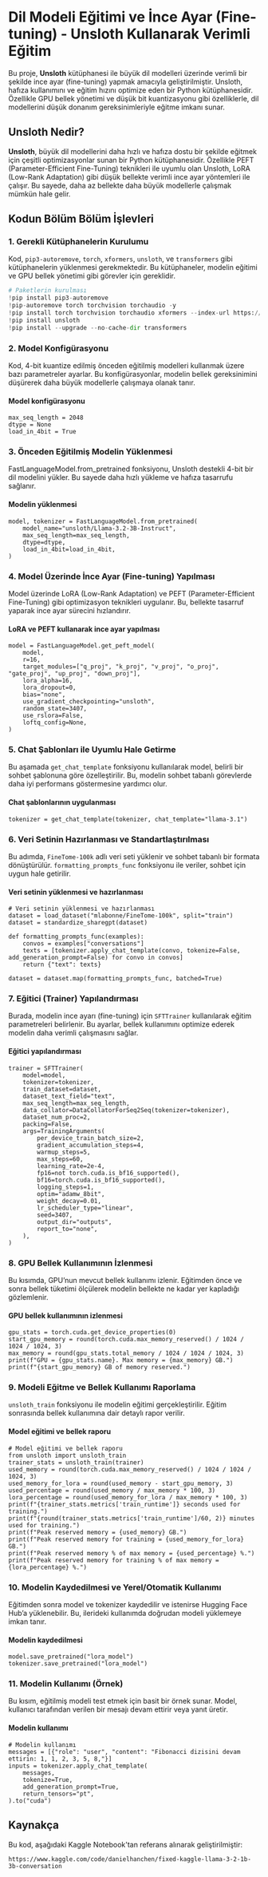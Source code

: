 # Dil Modeli Eğitimi ve İnce Ayar (Fine-tuning) - Unsloth Kullanarak Verimli Eğitim

Bu proje, **Unsloth** kütüphanesi ile büyük dil modelleri üzerinde verimli bir şekilde ince ayar (fine-tuning) yapmak amacıyla geliştirilmiştir. Unsloth, hafıza kullanımını ve eğitim hızını optimize eden bir Python kütüphanesidir. Özellikle GPU bellek yönetimi ve düşük bit kuantizasyonu gibi özelliklerle, dil modellerini düşük donanım gereksinimleriyle eğitme imkanı sunar.

## Unsloth Nedir?
**Unsloth**, büyük dil modellerini daha hızlı ve hafıza dostu bir şekilde eğitmek için çeşitli optimizasyonlar sunan bir Python kütüphanesidir. Özellikle PEFT (Parameter-Efficient Fine-Tuning) teknikleri ile uyumlu olan Unsloth, LoRA (Low-Rank Adaptation) gibi düşük bellekte verimli ince ayar yöntemleri ile çalışır. Bu sayede, daha az bellekte daha büyük modellerle çalışmak mümkün hale gelir.


## Kodun Bölüm Bölüm İşlevleri

### 1. Gerekli Kütüphanelerin Kurulumu

Kod, `pip3-autoremove`, `torch`, `xformers`, `unsloth`, ve `transformers` gibi kütüphanelerin yüklenmesi gerekmektedir. Bu kütüphaneler, modelin eğitimi ve GPU bellek yönetimi gibi görevler için gereklidir.

```python
# Paketlerin kurulması
!pip install pip3-autoremove
!pip-autoremove torch torchvision torchaudio -y
!pip install torch torchvision torchaudio xformers --index-url https://download.pytorch.org/whl/cu121
!pip install unsloth
!pip install --upgrade --no-cache-dir transformers
```

### 2. Model Konfigürasyonu
Kod, 4-bit kuantize edilmiş önceden eğitilmiş modelleri kullanmak üzere bazı parametreler ayarlar. Bu konfigürasyonlar, modelin bellek gereksinimini düşürerek daha büyük modellerle çalışmaya olanak tanır.

#### Model konfigürasyonu
```
max_seq_length = 2048
dtype = None
load_in_4bit = True
```

### 3. Önceden Eğitilmiş Modelin Yüklenmesi
FastLanguageModel.from_pretrained fonksiyonu, Unsloth destekli 4-bit bir dil modelini yükler. Bu sayede daha hızlı yükleme ve hafıza tasarrufu sağlanır.

#### Modelin yüklenmesi
```
model, tokenizer = FastLanguageModel.from_pretrained(
    model_name="unsloth/Llama-3.2-3B-Instruct",
    max_seq_length=max_seq_length,
    dtype=dtype,
    load_in_4bit=load_in_4bit,
)
```

### 4. Model Üzerinde İnce Ayar (Fine-tuning) Yapılması
Model üzerinde LoRA (Low-Rank Adaptation) ve PEFT (Parameter-Efficient Fine-Tuning) gibi optimizasyon teknikleri uygulanır. Bu, bellekte tasarruf yaparak ince ayar sürecini hızlandırır.

#### LoRA ve PEFT kullanarak ince ayar yapılması
```
model = FastLanguageModel.get_peft_model(
    model,
    r=16,
    target_modules=["q_proj", "k_proj", "v_proj", "o_proj", "gate_proj", "up_proj", "down_proj"],
    lora_alpha=16,
    lora_dropout=0,
    bias="none",
    use_gradient_checkpointing="unsloth",
    random_state=3407,
    use_rslora=False,
    loftq_config=None,
)
```

### 5. Chat Şablonları ile Uyumlu Hale Getirme
Bu aşamada `get_chat_template` fonksiyonu kullanılarak model, belirli bir sohbet şablonuna göre özelleştirilir. Bu, modelin sohbet tabanlı görevlerde daha iyi performans göstermesine yardımcı olur.

#### Chat şablonlarının uygulanması
```
tokenizer = get_chat_template(tokenizer, chat_template="llama-3.1")
```

### 6. Veri Setinin Hazırlanması ve Standartlaştırılması
Bu adımda, `FineTome-100k` adlı veri seti yüklenir ve sohbet tabanlı bir formata dönüştürülür. `formatting_prompts_func` fonksiyonu ile veriler, sohbet için uygun hale getirilir.
#### Veri setinin yüklenmesi ve hazırlanması
```
# Veri setinin yüklenmesi ve hazırlanması
dataset = load_dataset("mlabonne/FineTome-100k", split="train")
dataset = standardize_sharegpt(dataset)

def formatting_prompts_func(examples):
    convos = examples["conversations"]
    texts = [tokenizer.apply_chat_template(convo, tokenize=False, add_generation_prompt=False) for convo in convos]
    return {"text": texts}

dataset = dataset.map(formatting_prompts_func, batched=True)
```

### 7. Eğitici (Trainer) Yapılandırması
Burada, modelin ince ayarı (fine-tuning) için `SFTTrainer` kullanılarak eğitim parametreleri belirlenir. Bu ayarlar, bellek kullanımını optimize ederek modelin daha verimli çalışmasını sağlar.
#### Eğitici yapılandırması
```
trainer = SFTTrainer(
    model=model,
    tokenizer=tokenizer,
    train_dataset=dataset,
    dataset_text_field="text",
    max_seq_length=max_seq_length,
    data_collator=DataCollatorForSeq2Seq(tokenizer=tokenizer),
    dataset_num_proc=2,
    packing=False,
    args=TrainingArguments(
        per_device_train_batch_size=2,
        gradient_accumulation_steps=4,
        warmup_steps=5,
        max_steps=60,
        learning_rate=2e-4,
        fp16=not torch.cuda.is_bf16_supported(),
        bf16=torch.cuda.is_bf16_supported(),
        logging_steps=1,
        optim="adamw_8bit",
        weight_decay=0.01,
        lr_scheduler_type="linear",
        seed=3407,
        output_dir="outputs",
        report_to="none",
    ),
)
```

### 8. GPU Bellek Kullanımının İzlenmesi
Bu kısımda, GPU’nun mevcut bellek kullanımı izlenir. Eğitimden önce ve sonra bellek tüketimi ölçülerek modelin bellekte ne kadar yer kapladığı gözlemlenir.

#### GPU bellek kullanımının izlenmesi
```
gpu_stats = torch.cuda.get_device_properties(0)
start_gpu_memory = round(torch.cuda.max_memory_reserved() / 1024 / 1024 / 1024, 3)
max_memory = round(gpu_stats.total_memory / 1024 / 1024 / 1024, 3)
print(f"GPU = {gpu_stats.name}. Max memory = {max_memory} GB.")
print(f"{start_gpu_memory} GB of memory reserved.")
```

### 9. Modeli Eğitme ve Bellek Kullanımı Raporlama
`unsloth_train` fonksiyonu ile modelin eğitimi gerçekleştirilir. Eğitim sonrasında bellek kullanımına dair detaylı rapor verilir.
#### Model eğitimi ve bellek raporu
```
# Model eğitimi ve bellek raporu
from unsloth import unsloth_train
trainer_stats = unsloth_train(trainer)
used_memory = round(torch.cuda.max_memory_reserved() / 1024 / 1024 / 1024, 3)
used_memory_for_lora = round(used_memory - start_gpu_memory, 3)
used_percentage = round(used_memory / max_memory * 100, 3)
lora_percentage = round(used_memory_for_lora / max_memory * 100, 3)
print(f"{trainer_stats.metrics['train_runtime']} seconds used for training.")
print(f"{round(trainer_stats.metrics['train_runtime']/60, 2)} minutes used for training.")
print(f"Peak reserved memory = {used_memory} GB.")
print(f"Peak reserved memory for training = {used_memory_for_lora} GB.")
print(f"Peak reserved memory % of max memory = {used_percentage} %.")
print(f"Peak reserved memory for training % of max memory = {lora_percentage} %.")
```

### 10. Modelin Kaydedilmesi ve Yerel/Otomatik Kullanımı
Eğitimden sonra model ve tokenizer kaydedilir ve istenirse Hugging Face Hub’a yüklenebilir. Bu, ilerideki kullanımda doğrudan modeli yüklemeye imkan tanır.
#### Modelin kaydedilmesi
```
model.save_pretrained("lora_model")
tokenizer.save_pretrained("lora_model")
```

### 11. Modelin Kullanımı (Örnek)
Bu kısım, eğitilmiş modeli test etmek için basit bir örnek sunar. Model, kullanıcı tarafından verilen bir mesajı devam ettirir veya yanıt üretir.
#### Modelin kullanımı
```
# Modelin kullanımı
messages = [{"role": "user", "content": "Fibonacci dizisini devam ettirin: 1, 1, 2, 3, 5, 8,"}]
inputs = tokenizer.apply_chat_template(
    messages,
    tokenize=True,
    add_generation_prompt=True,
    return_tensors="pt",
).to("cuda")
```

## Kaynakça
Bu kod, aşağıdaki Kaggle Notebook'tan referans alınarak geliştirilmiştir:
```
https://www.kaggle.com/code/danielhanchen/fixed-kaggle-llama-3-2-1b-3b-conversation
```
